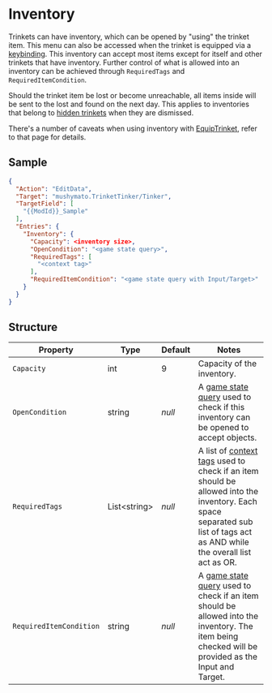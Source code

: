 # Inventory

Trinkets can have inventory, which can be opened by "using" the trinket item. This menu can also be accessed when the trinket is equipped via a [keybinding](009-User%20Configuration.md). This inventory can accept most items except for itself and other trinkets that have inventory. Further control of what is allowed into an inventory can be achieved through `RequiredTags` and `RequiredItemCondition`.

Should the trinket item be lost or become unreachable, all items inside will be sent to the lost and found on the next day. This applies to inventories that belong to [hidden trinkets](007.2-Actions.md) when they are dismissed.

There's a number of caveats when using inventory with [EquipTrinket](004.z.200-EquipTrinket.md), refer to that page for details.

## Sample

```json
{
  "Action": "EditData",
  "Target": "mushymato.TrinketTinker/Tinker",
  "TargetField": [
    "{{ModId}}_Sample"
  ],
  "Entries": {
    "Inventory": {
      "Capacity": <inventory size>,
      "OpenCondition": "<game state query>",
      "RequiredTags": [
        "<context tag>"
      ],
      "RequiredItemCondition": "<game state query with Input/Target>"
    }
  }
}
```

## Structure

| Property | Type | Default | Notes |
| -------- | ---- | ------- | ----- |
| `Capacity` | int | 9 | Capacity of the inventory. |
| `OpenCondition` | string | _null_ | A [game state query](https://stardewvalleywiki.com/Modding:Game_state_queries) used to check if this inventory can be opened to accept objects. |
| `RequiredTags` | List\<string\> | _null_ | A list of [context tags](https://stardewvalleywiki.com/Modding:Common_data_field_types#Context_tag) used to check if an item should be allowed into the inventory. Each space separated sub list of tags act as AND while the overall list act as OR. |
| `RequiredItemCondition` | string | _null_ | A [game state query](https://stardewvalleywiki.com/Modding:Game_state_queries) used to check if an item should be allowed into the inventory. The item being checked will be provided as the Input and Target. |

